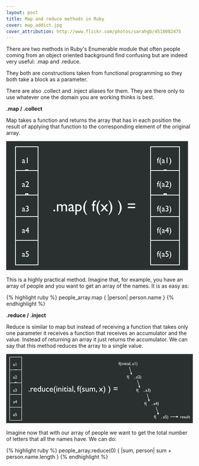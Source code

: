 ```yaml
---
layout: post
title: Map and reduce methods in Ruby
cover: map_addict.jpg
cover_attribution: http://www.flickr.com/photos/sarahgb/4518082475
---
```


There are two methods in Ruby's Enumerable module that often people coming 
from an object oriented background find confusing but are indeed very 
useful: .map and .reduce.

They both are constructions taken from functional programming so they
both take a block as a parameter. 

There are also .collect and .inject aliases for them. They are there
only to use whatever one the domain you are working thinks is best.

__.map / .collect__

Map takes a function and returns the array that has in each position
the result of applying that function to the corresponding element of the
original array.

![Graphical explanation of map](/images/2013-08-28/map.png)

This is a highly practical method. Imagine that, for example, you have
an array of people and you want to get an array of the names. It is
as easy as:

{% highlight ruby %}
people_array.map { |person| person.name }
{% endhighlight %}

__.reduce / .inject__

Reduce is similar to map but instead of receiving a function that takes
only one parameter it receives a function that receives an accumulator and
the value. Instead of returning an array it just returns the accumulator.
We can say that this method reduces the array to a single value.

![Graphical explanation of reduce](/images/2013-08-28/reduce.png)

Imagine now that with our array of people we want to get the total number
of letters that all the names have. We can do:

{% highlight ruby %}
people_array.reduce(0) { |sum, person| sum + person.name.length }
{% endhighlight %}

